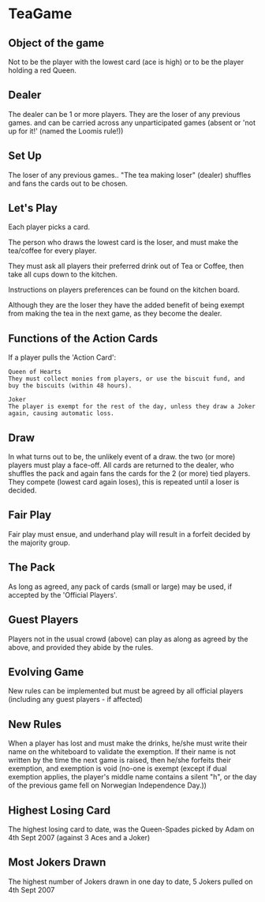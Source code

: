 # TeaGame

## Object of the game
Not to be the player with the lowest card (ace is high) or to be the player holding a red Queen.

## Dealer
The dealer can be 1 or more players. They are the loser of any previous games. and can be carried across any unparticipated games (absent or 'not up for it!' (named the Loomis rule!))

## Set Up
The loser of any previous games.. "The tea making loser" (dealer) shuffles and fans the cards out to be chosen.

## Let's Play
Each player picks a card.

The person who draws the lowest card is the loser, and must make the tea/coffee for every player.

They must ask all players their preferred drink out of Tea or Coffee, then take all cups down to the kitchen.

Instructions on players preferences can be found on the kitchen board.

Although they are the loser they have the added benefit of being exempt from making the tea in the next game, as they become the dealer.

## Functions of the Action Cards
If a player pulls the 'Action Card':

    Queen of Hearts
    They must collect monies from players, or use the biscuit fund, and buy the biscuits (within 48 hours).

    Joker
    The player is exempt for the rest of the day, unless they draw a Joker again, causing automatic loss.

## Draw
In what turns out to be, the unlikely event of a draw. the two (or more) players must play a face-off. All cards are returned to the dealer, who shuffles the pack and again fans the cards for the 2 (or more) tied players. They compete (lowest card again loses), this is repeated until a loser is decided.

## Fair Play
Fair play must ensue, and underhand play will result in a forfeit decided by the majority group.

## The Pack
As long as agreed, any pack of cards (small or large) may be used, if accepted by the 'Official Players'.

## Guest Players
Players not in the usual crowd (above) can play as along as agreed by the above, and provided they abide by the rules.

## Evolving Game
New rules can be implemented but must be agreed by all official players (including any guest players - if affected)

## New Rules
When a player has lost and must make the drinks, he/she must write their name on the whiteboard to validate the exemption. If their name is not written by the time the next game is raised, then he/she forfeits their exemption, and exemption is void (no-one is exempt (except if dual exemption applies, the player's middle name contains a silent "h", or the day of the previous game fell on Norwegian Independence Day.))

## Highest Losing Card
The highest losing card to date, was the Queen-Spades picked by Adam on 4th Sept 2007 (against 3 Aces and a Joker)

## Most Jokers Drawn
The highest number of Jokers drawn in one day to date, 5 Jokers pulled on 4th Sept 2007
